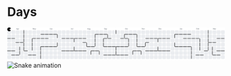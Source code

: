 # Days
<picture>
  <source media="(prefers-color-scheme: dark)" srcset="https://raw.githubusercontent.com/91Daysss/Days/output/pacman-contribution-graph-dark.svg">
  <source media="(prefers-color-scheme: light)" srcset="https://raw.githubusercontent.com/91Daysss/Days/output/pacman-contribution-graph.svg">
  <img alt="pacman contribution graph" src="https://raw.githubusercontent.com/91Daysss/Days/output/pacman-contribution-graph.svg">
</picture>

   <source media="(prefers-color-scheme: dark)" srcset="https://raw.githubusercontent.com/91Daysss/Days/output/github-snake-dark.svg" />
   <source media="(prefers-color-scheme: light)" srcset="https://raw.githubusercontent.com/91Daysss/Days/output/github-snake.svg" />
  <img src="https://raw.githubusercontent.com/91Daysss/Days/output/snake.svg" alt="Snake animation" />

###
